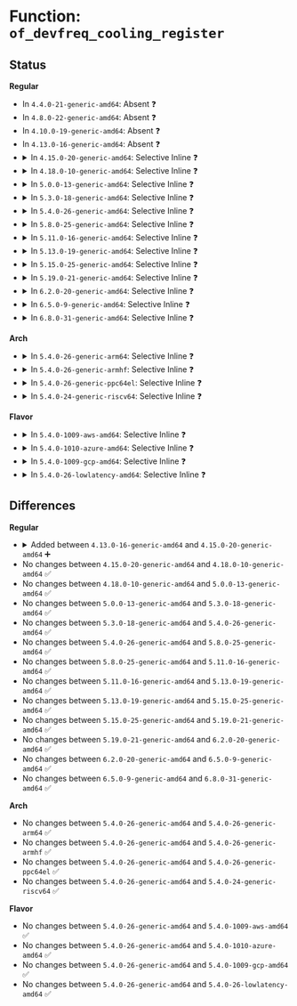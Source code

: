 # Function: <code>of_devfreq_cooling_register</code>

## Status
<b>Regular</b>
<ul>
<li>
In <code>4.4.0-21-generic-amd64</code>: Absent ❓
</li>
<li>
In <code>4.8.0-22-generic-amd64</code>: Absent ❓
</li>
<li>
In <code>4.10.0-19-generic-amd64</code>: Absent ❓
</li>
<li>
In <code>4.13.0-16-generic-amd64</code>: Absent ❓
</li>
<li>
<details>
<summary>In <code>4.15.0-20-generic-amd64</code>: Selective Inline ❓</summary>

```c
struct thermal_cooling_device * of_devfreq_cooling_register(struct device_node * np, struct devfreq * df)
```

```json
{
  "name": "of_devfreq_cooling_register",
  "collision_type": "Unique Global",
  "inline_type": "Selective",
  "funcs": [
    {
      "addr": 18446744071586866761,
      "name": "of_devfreq_cooling_register",
      "external": true,
      "loc": "drivers/thermal/devfreq_cooling.c:572",
      "file": "drivers/thermal/devfreq_cooling.c",
      "inline": "not declared, inlined",
      "caller_inline": [
        "drivers/thermal/devfreq_cooling.c:devfreq_cooling_register"
      ],
      "caller_func": []
    }
  ],
  "symbols": [
    {
      "addr": 18446744071586866720,
      "name": "of_devfreq_cooling_register",
      "section": ".text",
      "bind": "STB_GLOBAL",
      "size": 18
    }
  ]
}
```
</details>
</li>
<li>
<details>
<summary>In <code>4.18.0-10-generic-amd64</code>: Selective Inline ❓</summary>

```c
struct thermal_cooling_device * of_devfreq_cooling_register(struct device_node * np, struct devfreq * df)
```

```json
{
  "name": "of_devfreq_cooling_register",
  "collision_type": "Unique Global",
  "inline_type": "Selective",
  "funcs": [
    {
      "addr": 18446744071587160245,
      "name": "of_devfreq_cooling_register",
      "external": true,
      "loc": "drivers/thermal/devfreq_cooling.c:572",
      "file": "drivers/thermal/devfreq_cooling.c",
      "inline": "not declared, inlined",
      "caller_inline": [
        "drivers/thermal/devfreq_cooling.c:devfreq_cooling_register"
      ],
      "caller_func": []
    }
  ],
  "symbols": [
    {
      "addr": 18446744071587160208,
      "name": "of_devfreq_cooling_register",
      "section": ".text",
      "bind": "STB_GLOBAL",
      "size": 18
    }
  ]
}
```
</details>
</li>
<li>
<details>
<summary>In <code>5.0.0-13-generic-amd64</code>: Selective Inline ❓</summary>

```c
struct thermal_cooling_device * of_devfreq_cooling_register(struct device_node * np, struct devfreq * df)
```

```json
{
  "name": "of_devfreq_cooling_register",
  "collision_type": "Unique Global",
  "inline_type": "Selective",
  "funcs": [
    {
      "addr": 18446744071587340165,
      "name": "of_devfreq_cooling_register",
      "external": true,
      "loc": "drivers/thermal/devfreq_cooling.c:572",
      "file": "drivers/thermal/devfreq_cooling.c",
      "inline": "not declared, inlined",
      "caller_inline": [
        "drivers/thermal/devfreq_cooling.c:devfreq_cooling_register"
      ],
      "caller_func": []
    }
  ],
  "symbols": [
    {
      "addr": 18446744071587340128,
      "name": "of_devfreq_cooling_register",
      "section": ".text",
      "bind": "STB_GLOBAL",
      "size": 18
    }
  ]
}
```
</details>
</li>
<li>
<details>
<summary>In <code>5.3.0-18-generic-amd64</code>: Selective Inline ❓</summary>

```c
struct thermal_cooling_device * of_devfreq_cooling_register(struct device_node * np, struct devfreq * df)
```

```json
{
  "name": "of_devfreq_cooling_register",
  "collision_type": "Unique Global",
  "inline_type": "Selective",
  "funcs": [
    {
      "addr": 18446744071587610821,
      "name": "of_devfreq_cooling_register",
      "external": true,
      "loc": "drivers/thermal/devfreq_cooling.c:572",
      "file": "drivers/thermal/devfreq_cooling.c",
      "inline": "not declared, inlined",
      "caller_inline": [
        "drivers/thermal/devfreq_cooling.c:devfreq_cooling_register"
      ],
      "caller_func": []
    }
  ],
  "symbols": [
    {
      "addr": 18446744071587610784,
      "name": "of_devfreq_cooling_register",
      "section": ".text",
      "bind": "STB_GLOBAL",
      "size": 18
    }
  ]
}
```
</details>
</li>
<li>
<details>
<summary>In <code>5.4.0-26-generic-amd64</code>: Selective Inline ❓</summary>

```c
struct thermal_cooling_device * of_devfreq_cooling_register(struct device_node * np, struct devfreq * df)
```

```json
{
  "name": "of_devfreq_cooling_register",
  "collision_type": "Unique Global",
  "inline_type": "Selective",
  "funcs": [
    {
      "addr": 18446744071587814357,
      "name": "of_devfreq_cooling_register",
      "external": true,
      "loc": "drivers/thermal/devfreq_cooling.c:572",
      "file": "drivers/thermal/devfreq_cooling.c",
      "inline": "not declared, inlined",
      "caller_inline": [
        "drivers/thermal/devfreq_cooling.c:devfreq_cooling_register"
      ],
      "caller_func": []
    }
  ],
  "symbols": [
    {
      "addr": 18446744071587814320,
      "name": "of_devfreq_cooling_register",
      "section": ".text",
      "bind": "STB_GLOBAL",
      "size": 18
    }
  ]
}
```
</details>
</li>
<li>
<details>
<summary>In <code>5.8.0-25-generic-amd64</code>: Selective Inline ❓</summary>

```c
struct thermal_cooling_device * of_devfreq_cooling_register(struct device_node * np, struct devfreq * df)
```

```json
{
  "name": "of_devfreq_cooling_register",
  "collision_type": "Unique Global",
  "inline_type": "Selective",
  "funcs": [
    {
      "addr": 18446744071588660613,
      "name": "of_devfreq_cooling_register",
      "external": true,
      "loc": "drivers/thermal/devfreq_cooling.c:548",
      "file": "drivers/thermal/devfreq_cooling.c",
      "inline": "not declared, inlined",
      "caller_inline": [
        "drivers/thermal/devfreq_cooling.c:devfreq_cooling_register"
      ],
      "caller_func": []
    }
  ],
  "symbols": [
    {
      "addr": 18446744071588660576,
      "name": "of_devfreq_cooling_register",
      "section": ".text",
      "bind": "STB_GLOBAL",
      "size": 18
    }
  ]
}
```
</details>
</li>
<li>
<details>
<summary>In <code>5.11.0-16-generic-amd64</code>: Selective Inline ❓</summary>

```c
struct thermal_cooling_device * of_devfreq_cooling_register(struct device_node * np, struct devfreq * df)
```

```json
{
  "name": "of_devfreq_cooling_register",
  "collision_type": "Unique Global",
  "inline_type": "Selective",
  "funcs": [
    {
      "addr": 18446744071588687097,
      "name": "of_devfreq_cooling_register",
      "external": true,
      "loc": "drivers/thermal/devfreq_cooling.c:452",
      "file": "drivers/thermal/devfreq_cooling.c",
      "inline": "not declared, inlined",
      "caller_inline": [
        "drivers/thermal/devfreq_cooling.c:devfreq_cooling_register"
      ],
      "caller_func": []
    }
  ],
  "symbols": [
    {
      "addr": 18446744071588687056,
      "name": "of_devfreq_cooling_register",
      "section": ".text",
      "bind": "STB_GLOBAL",
      "size": 18
    }
  ]
}
```
</details>
</li>
<li>
<details>
<summary>In <code>5.13.0-19-generic-amd64</code>: Selective Inline ❓</summary>

```c
struct thermal_cooling_device * of_devfreq_cooling_register(struct device_node * np, struct devfreq * df)
```

```json
{
  "name": "of_devfreq_cooling_register",
  "collision_type": "Unique Global",
  "inline_type": "Selective",
  "funcs": [
    {
      "addr": 18446744071588569833,
      "name": "of_devfreq_cooling_register",
      "external": true,
      "loc": "drivers/thermal/devfreq_cooling.c:444",
      "file": "drivers/thermal/devfreq_cooling.c",
      "inline": "not declared, inlined",
      "caller_inline": [
        "drivers/thermal/devfreq_cooling.c:devfreq_cooling_register"
      ],
      "caller_func": []
    }
  ],
  "symbols": [
    {
      "addr": 18446744071588569792,
      "name": "of_devfreq_cooling_register",
      "section": ".text",
      "bind": "STB_GLOBAL",
      "size": 18
    }
  ]
}
```
</details>
</li>
<li>
<details>
<summary>In <code>5.15.0-25-generic-amd64</code>: Selective Inline ❓</summary>

```c
struct thermal_cooling_device * of_devfreq_cooling_register(struct device_node * np, struct devfreq * df)
```

```json
{
  "name": "of_devfreq_cooling_register",
  "collision_type": "Unique Global",
  "inline_type": "Selective",
  "funcs": [
    {
      "addr": 18446744071589244137,
      "name": "of_devfreq_cooling_register",
      "external": true,
      "loc": "drivers/thermal/devfreq_cooling.c:444",
      "file": "drivers/thermal/devfreq_cooling.c",
      "inline": "not declared, inlined",
      "caller_inline": [
        "drivers/thermal/devfreq_cooling.c:devfreq_cooling_register"
      ],
      "caller_func": []
    }
  ],
  "symbols": [
    {
      "addr": 18446744071589244096,
      "name": "of_devfreq_cooling_register",
      "section": ".text",
      "bind": "STB_GLOBAL",
      "size": 18
    }
  ]
}
```
</details>
</li>
<li>
<details>
<summary>In <code>5.19.0-21-generic-amd64</code>: Selective Inline ❓</summary>

```c
struct thermal_cooling_device * of_devfreq_cooling_register(struct device_node * np, struct devfreq * df)
```

```json
{
  "name": "of_devfreq_cooling_register",
  "collision_type": "Unique Global",
  "inline_type": "Selective",
  "funcs": [
    {
      "addr": 18446744071590710105,
      "name": "of_devfreq_cooling_register",
      "external": true,
      "loc": "drivers/thermal/devfreq_cooling.c:465",
      "file": "drivers/thermal/devfreq_cooling.c",
      "inline": "not declared, inlined",
      "caller_inline": [
        "drivers/thermal/devfreq_cooling.c:devfreq_cooling_register"
      ],
      "caller_func": []
    }
  ],
  "symbols": [
    {
      "addr": 18446744071590710064,
      "name": "of_devfreq_cooling_register",
      "section": ".text",
      "bind": "STB_GLOBAL",
      "size": 28
    }
  ]
}
```
</details>
</li>
<li>
<details>
<summary>In <code>6.2.0-20-generic-amd64</code>: Selective Inline ❓</summary>

```c
struct thermal_cooling_device * of_devfreq_cooling_register(struct device_node * np, struct devfreq * df)
```

```json
{
  "name": "of_devfreq_cooling_register",
  "collision_type": "Unique Global",
  "inline_type": "Selective",
  "funcs": [
    {
      "addr": 18446744071592381209,
      "name": "of_devfreq_cooling_register",
      "external": true,
      "loc": "drivers/thermal/devfreq_cooling.c:459",
      "file": "drivers/thermal/devfreq_cooling.c",
      "inline": "not declared, inlined",
      "caller_inline": [
        "drivers/thermal/devfreq_cooling.c:devfreq_cooling_register"
      ],
      "caller_func": []
    }
  ],
  "symbols": [
    {
      "addr": 18446744071592381152,
      "name": "of_devfreq_cooling_register",
      "section": ".text",
      "bind": "STB_GLOBAL",
      "size": 28
    }
  ]
}
```
</details>
</li>
<li>
<details>
<summary>In <code>6.5.0-9-generic-amd64</code>: Selective Inline ❓</summary>

```c
struct thermal_cooling_device * of_devfreq_cooling_register(struct device_node * np, struct devfreq * df)
```

```json
{
  "name": "of_devfreq_cooling_register",
  "collision_type": "Unique Global",
  "inline_type": "Selective",
  "funcs": [
    {
      "addr": 18446744071592809177,
      "name": "of_devfreq_cooling_register",
      "external": true,
      "loc": "drivers/thermal/devfreq_cooling.c:459",
      "file": "drivers/thermal/devfreq_cooling.c",
      "inline": "not declared, inlined",
      "caller_inline": [
        "drivers/thermal/devfreq_cooling.c:devfreq_cooling_register"
      ],
      "caller_func": []
    }
  ],
  "symbols": [
    {
      "addr": 18446744071592809120,
      "name": "of_devfreq_cooling_register",
      "section": ".text",
      "bind": "STB_GLOBAL",
      "size": 28
    }
  ]
}
```
</details>
</li>
<li>
<details>
<summary>In <code>6.8.0-31-generic-amd64</code>: Selective Inline ❓</summary>

```c
struct thermal_cooling_device * of_devfreq_cooling_register(struct device_node * np, struct devfreq * df)
```

```json
{
  "name": "of_devfreq_cooling_register",
  "collision_type": "Unique Global",
  "inline_type": "Selective",
  "funcs": [
    {
      "addr": 18446744071593558105,
      "name": "of_devfreq_cooling_register",
      "external": true,
      "loc": "drivers/thermal/devfreq_cooling.c:459",
      "file": "drivers/thermal/devfreq_cooling.c",
      "inline": "not declared, inlined",
      "caller_inline": [
        "drivers/thermal/devfreq_cooling.c:devfreq_cooling_register"
      ],
      "caller_func": []
    }
  ],
  "symbols": [
    {
      "addr": 18446744071593558048,
      "name": "of_devfreq_cooling_register",
      "section": ".text",
      "bind": "STB_GLOBAL",
      "size": 28
    }
  ]
}
```
</details>
</li>
</ul>
<b>Arch</b>
<ul>
<li>
<details>
<summary>In <code>5.4.0-26-generic-arm64</code>: Selective Inline ❓</summary>

```c
struct thermal_cooling_device * of_devfreq_cooling_register(struct device_node * np, struct devfreq * df)
```

```json
{
  "name": "of_devfreq_cooling_register",
  "collision_type": "Unique Global",
  "inline_type": "Selective",
  "funcs": [
    {
      "addr": 18446603336501024056,
      "name": "of_devfreq_cooling_register",
      "external": true,
      "loc": "drivers/thermal/devfreq_cooling.c:572",
      "file": "drivers/thermal/devfreq_cooling.c",
      "inline": "not declared, inlined",
      "caller_inline": [
        "drivers/thermal/devfreq_cooling.c:devfreq_cooling_register"
      ],
      "caller_func": []
    }
  ],
  "symbols": [
    {
      "addr": 18446603336501023976,
      "name": "of_devfreq_cooling_register",
      "section": ".text",
      "bind": "STB_GLOBAL",
      "size": 56
    }
  ]
}
```
</details>
</li>
<li>
<details>
<summary>In <code>5.4.0-26-generic-armhf</code>: Selective Inline ❓</summary>

```c
struct thermal_cooling_device * of_devfreq_cooling_register(struct device_node * np, struct devfreq * df)
```

```json
{
  "name": "of_devfreq_cooling_register",
  "collision_type": "Unique Global",
  "inline_type": "Selective",
  "funcs": [
    {
      "addr": 3233536480,
      "name": "of_devfreq_cooling_register",
      "external": true,
      "loc": "drivers/thermal/devfreq_cooling.c:572",
      "file": "drivers/thermal/devfreq_cooling.c",
      "inline": "not declared, inlined",
      "caller_inline": [
        "drivers/thermal/devfreq_cooling.c:devfreq_cooling_register"
      ],
      "caller_func": []
    }
  ],
  "symbols": [
    {
      "addr": 3233536428,
      "name": "of_devfreq_cooling_register",
      "section": ".text",
      "bind": "STB_GLOBAL",
      "size": 32
    }
  ]
}
```
</details>
</li>
<li>
<details>
<summary>In <code>5.4.0-26-generic-ppc64el</code>: Selective Inline ❓</summary>

```c
struct thermal_cooling_device * of_devfreq_cooling_register(struct device_node * np, struct devfreq * df)
```

```json
{
  "name": "of_devfreq_cooling_register",
  "collision_type": "Unique Global",
  "inline_type": "Selective",
  "funcs": [
    {
      "addr": 13835058055294508720,
      "name": "of_devfreq_cooling_register",
      "external": true,
      "loc": "drivers/thermal/devfreq_cooling.c:572",
      "file": "drivers/thermal/devfreq_cooling.c",
      "inline": "not declared, inlined",
      "caller_inline": [
        "drivers/thermal/devfreq_cooling.c:devfreq_cooling_register"
      ],
      "caller_func": []
    }
  ],
  "symbols": [
    {
      "addr": 13835058055294508672,
      "name": "of_devfreq_cooling_register",
      "section": ".text",
      "bind": "STB_GLOBAL",
      "size": 24
    }
  ]
}
```
</details>
</li>
<li>
<details>
<summary>In <code>5.4.0-24-generic-riscv64</code>: Selective Inline ❓</summary>

```c
struct thermal_cooling_device * of_devfreq_cooling_register(struct device_node * np, struct devfreq * df)
```

```json
{
  "name": "of_devfreq_cooling_register",
  "collision_type": "Unique Global",
  "inline_type": "Selective",
  "funcs": [
    {
      "addr": 18446743936277768012,
      "name": "of_devfreq_cooling_register",
      "external": true,
      "loc": "drivers/thermal/devfreq_cooling.c:572",
      "file": "drivers/thermal/devfreq_cooling.c",
      "inline": "not declared, inlined",
      "caller_inline": [
        "drivers/thermal/devfreq_cooling.c:devfreq_cooling_register"
      ],
      "caller_func": []
    }
  ],
  "symbols": [
    {
      "addr": 18446743936277767938,
      "name": "of_devfreq_cooling_register",
      "section": ".text",
      "bind": "STB_GLOBAL",
      "size": 52
    }
  ]
}
```
</details>
</li>
</ul>
<b>Flavor</b>
<ul>
<li>
<details>
<summary>In <code>5.4.0-1009-aws-amd64</code>: Selective Inline ❓</summary>

```c
struct thermal_cooling_device * of_devfreq_cooling_register(struct device_node * np, struct devfreq * df)
```

```json
{
  "name": "of_devfreq_cooling_register",
  "collision_type": "Unique Global",
  "inline_type": "Selective",
  "funcs": [
    {
      "addr": 18446744071587445333,
      "name": "of_devfreq_cooling_register",
      "external": true,
      "loc": "drivers/thermal/devfreq_cooling.c:572",
      "file": "drivers/thermal/devfreq_cooling.c",
      "inline": "not declared, inlined",
      "caller_inline": [
        "drivers/thermal/devfreq_cooling.c:devfreq_cooling_register"
      ],
      "caller_func": []
    }
  ],
  "symbols": [
    {
      "addr": 18446744071587445296,
      "name": "of_devfreq_cooling_register",
      "section": ".text",
      "bind": "STB_GLOBAL",
      "size": 18
    }
  ]
}
```
</details>
</li>
<li>
<details>
<summary>In <code>5.4.0-1010-azure-amd64</code>: Selective Inline ❓</summary>

```c
struct thermal_cooling_device * of_devfreq_cooling_register(struct device_node * np, struct devfreq * df)
```

```json
{
  "name": "of_devfreq_cooling_register",
  "collision_type": "Unique Global",
  "inline_type": "Selective",
  "funcs": [
    {
      "addr": 18446744071587213541,
      "name": "of_devfreq_cooling_register",
      "external": true,
      "loc": "drivers/thermal/devfreq_cooling.c:572",
      "file": "drivers/thermal/devfreq_cooling.c",
      "inline": "not declared, inlined",
      "caller_inline": [
        "drivers/thermal/devfreq_cooling.c:devfreq_cooling_register"
      ],
      "caller_func": []
    }
  ],
  "symbols": [
    {
      "addr": 18446744071587213504,
      "name": "of_devfreq_cooling_register",
      "section": ".text",
      "bind": "STB_GLOBAL",
      "size": 18
    }
  ]
}
```
</details>
</li>
<li>
<details>
<summary>In <code>5.4.0-1009-gcp-amd64</code>: Selective Inline ❓</summary>

```c
struct thermal_cooling_device * of_devfreq_cooling_register(struct device_node * np, struct devfreq * df)
```

```json
{
  "name": "of_devfreq_cooling_register",
  "collision_type": "Unique Global",
  "inline_type": "Selective",
  "funcs": [
    {
      "addr": 18446744071587770501,
      "name": "of_devfreq_cooling_register",
      "external": true,
      "loc": "drivers/thermal/devfreq_cooling.c:572",
      "file": "drivers/thermal/devfreq_cooling.c",
      "inline": "not declared, inlined",
      "caller_inline": [
        "drivers/thermal/devfreq_cooling.c:devfreq_cooling_register"
      ],
      "caller_func": []
    }
  ],
  "symbols": [
    {
      "addr": 18446744071587770464,
      "name": "of_devfreq_cooling_register",
      "section": ".text",
      "bind": "STB_GLOBAL",
      "size": 18
    }
  ]
}
```
</details>
</li>
<li>
<details>
<summary>In <code>5.4.0-26-lowlatency-amd64</code>: Selective Inline ❓</summary>

```c
struct thermal_cooling_device * of_devfreq_cooling_register(struct device_node * np, struct devfreq * df)
```

```json
{
  "name": "of_devfreq_cooling_register",
  "collision_type": "Unique Global",
  "inline_type": "Selective",
  "funcs": [
    {
      "addr": 18446744071587883845,
      "name": "of_devfreq_cooling_register",
      "external": true,
      "loc": "drivers/thermal/devfreq_cooling.c:572",
      "file": "drivers/thermal/devfreq_cooling.c",
      "inline": "not declared, inlined",
      "caller_inline": [
        "drivers/thermal/devfreq_cooling.c:devfreq_cooling_register"
      ],
      "caller_func": []
    }
  ],
  "symbols": [
    {
      "addr": 18446744071587883808,
      "name": "of_devfreq_cooling_register",
      "section": ".text",
      "bind": "STB_GLOBAL",
      "size": 18
    }
  ]
}
```
</details>
</li>
</ul>

## Differences
<b>Regular</b>
<ul>
<li>
<details>
<summary>Added between <code>4.13.0-16-generic-amd64</code> and <code>4.15.0-20-generic-amd64</code> ➕</summary>

```c
struct thermal_cooling_device * of_devfreq_cooling_register(struct device_node * np, struct devfreq * df)
```
</details>
</li>
<li>
No changes between <code>4.15.0-20-generic-amd64</code> and <code>4.18.0-10-generic-amd64</code> ✅
</li>
<li>
No changes between <code>4.18.0-10-generic-amd64</code> and <code>5.0.0-13-generic-amd64</code> ✅
</li>
<li>
No changes between <code>5.0.0-13-generic-amd64</code> and <code>5.3.0-18-generic-amd64</code> ✅
</li>
<li>
No changes between <code>5.3.0-18-generic-amd64</code> and <code>5.4.0-26-generic-amd64</code> ✅
</li>
<li>
No changes between <code>5.4.0-26-generic-amd64</code> and <code>5.8.0-25-generic-amd64</code> ✅
</li>
<li>
No changes between <code>5.8.0-25-generic-amd64</code> and <code>5.11.0-16-generic-amd64</code> ✅
</li>
<li>
No changes between <code>5.11.0-16-generic-amd64</code> and <code>5.13.0-19-generic-amd64</code> ✅
</li>
<li>
No changes between <code>5.13.0-19-generic-amd64</code> and <code>5.15.0-25-generic-amd64</code> ✅
</li>
<li>
No changes between <code>5.15.0-25-generic-amd64</code> and <code>5.19.0-21-generic-amd64</code> ✅
</li>
<li>
No changes between <code>5.19.0-21-generic-amd64</code> and <code>6.2.0-20-generic-amd64</code> ✅
</li>
<li>
No changes between <code>6.2.0-20-generic-amd64</code> and <code>6.5.0-9-generic-amd64</code> ✅
</li>
<li>
No changes between <code>6.5.0-9-generic-amd64</code> and <code>6.8.0-31-generic-amd64</code> ✅
</li>
</ul>
<b>Arch</b>
<ul>
<li>
No changes between <code>5.4.0-26-generic-amd64</code> and <code>5.4.0-26-generic-arm64</code> ✅
</li>
<li>
No changes between <code>5.4.0-26-generic-amd64</code> and <code>5.4.0-26-generic-armhf</code> ✅
</li>
<li>
No changes between <code>5.4.0-26-generic-amd64</code> and <code>5.4.0-26-generic-ppc64el</code> ✅
</li>
<li>
No changes between <code>5.4.0-26-generic-amd64</code> and <code>5.4.0-24-generic-riscv64</code> ✅
</li>
</ul>
<b>Flavor</b>
<ul>
<li>
No changes between <code>5.4.0-26-generic-amd64</code> and <code>5.4.0-1009-aws-amd64</code> ✅
</li>
<li>
No changes between <code>5.4.0-26-generic-amd64</code> and <code>5.4.0-1010-azure-amd64</code> ✅
</li>
<li>
No changes between <code>5.4.0-26-generic-amd64</code> and <code>5.4.0-1009-gcp-amd64</code> ✅
</li>
<li>
No changes between <code>5.4.0-26-generic-amd64</code> and <code>5.4.0-26-lowlatency-amd64</code> ✅
</li>
</ul>
